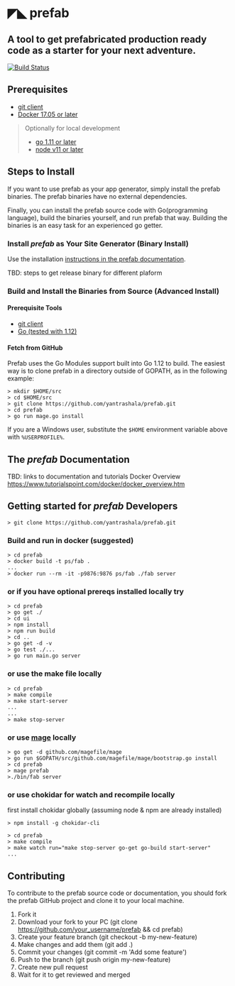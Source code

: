 # ◤◣ prefab

A tool to get prefabricated production ready code as a starter for your next adventure.
---------------------------------------------------------------------------------------

[![Build Status](https://travis-ci.com/yantrashala/prefab.svg?branch=master)](https://travis-ci.com/yantrashala/prefab)

## Prerequisites
* [git client](https://git-scm.com/)
* [Docker 17.05 or later](https://www.docker.com/)

> Optionally for local development
>* [go 1.11 or later](https://golang.org/dl)
>* [node v11 or later](https://nodejs.org)


## Steps to Install
If you want to use prefab as your app generator, simply install the prefab binaries. The prefab binaries have no external dependencies.

Finally, you can install the prefab source code with Go(programming language), build the binaries yourself, and run prefab that way. Building the binaries is an easy task for an experienced go getter.

### Install _prefab_ as Your Site Generator (Binary Install)

Use the installation [instructions in the prefab documentation](https://github.com/yantrashala/prefab/blob/master/README.md#the-prefab-documentation).

TBD: steps to get release binary for different plaform

### Build and Install the Binaries from Source (Advanced Install)

#### Prerequisite Tools

- [git client](https://git-scm.com/)
- [Go (tested with 1.12)](https://goland.org/dl)

#### Fetch from GitHub
Prefab uses the Go Modules support built into Go 1.12 to build. The easiest way is to clone prefab in a directory outside of GOPATH, as in the following example:

```
> mkdir $HOME/src
> cd $HOME/src
> git clone https://github.com/yantrashala/prefab.git
> cd prefab
> go run mage.go install
```

If you are a Windows user, substitute the `$HOME` environment variable above with `%USERPROFILE%`.

## The _prefab_ Documentation

TBD: links to documentation and tutorials
Docker Overview https://www.tutorialspoint.com/docker/docker_overview.htm

## Getting started for _prefab_ Developers

```
> git clone https://github.com/yantrashala/prefab.git
```

### Build and run in docker (suggested)

```
> cd prefab
> docker build -t ps/fab .
...
> docker run --rm -it -p9876:9876 ps/fab ./fab server
```

### or if you have optional prereqs installed locally try

```
> cd prefab
> go get ./
> cd ui
> npm install
> npm run build
> cd ..
> go get -d -v
> go test ./...
> go run main.go server
```

### or use the make file locally

```
> cd prefab
> make compile
> make start-server
...
...
> make stop-server
```

### or use [mage](https://github.com/magefile/mage) locally

```
> go get -d github.com/magefile/mage
> go run $GOPATH/src/github.com/magefile/mage/bootstrap.go install
> cd prefab
> mage prefab
>./bin/fab server

```

### or use chokidar for watch and recompile locally

first install chokidar globally (assuming node & npm are already installed)

```
> npm install -g chokidar-cli
```

```
> cd prefab
> make compile
> make watch run="make stop-server go-get go-build start-server"
...
```

## Contributing

To contribute to the prefab source code or documentation, you should fork the prefab GitHub project and clone it to your local machine.

1. Fork it
2. Download your fork to your PC (git clone https://github.com/your_username/prefab && cd prefab)
3. Create your feature branch (git checkout -b my-new-feature)
4. Make changes and add them (git add .)
5. Commit your changes (git commit -m 'Add some feature')
6. Push to the branch (git push origin my-new-feature)
7. Create new pull request
8. Wait for it to get reviewed and merged

